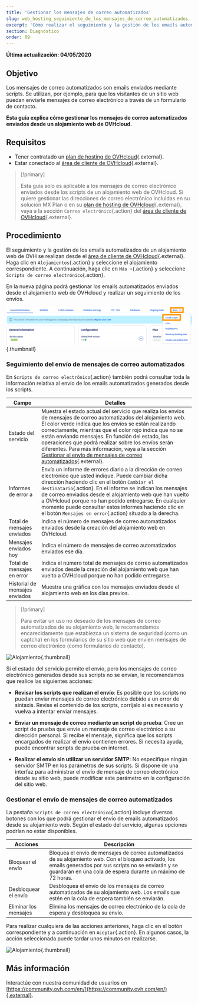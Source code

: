 ```yaml
---
title: 'Gestionar los mensajes de correo automatizados'
slug: web_hosting_seguimiento_de_los_mensajes_de_correo_automatizados
excerpt: 'Cómo realizar el seguimiento y la gestión de los emails automatizados enviados desde un alojamiento web de OVHcloud'
section: Diagnóstico
order: 09
---
```


**Última actualización: 04/05/2020**

## Objetivo

Los mensajes de correo automatizados son emails enviados mediante scripts. Se utilizan, por ejemplo, para que los visitantes de un sitio web puedan enviarle mensajes de correo electrónico a través de un formulario de contacto.

**Esta guía explica cómo gestionar los mensajes de correo automatizados enviados desde un alojamiento web de OVHcloud.**

## Requisitos

- Tener contratado un [plan de hosting de OVHcloud](https://www.ovhcloud.com/es/web-hosting/){.external}.
- Estar conectado al [área de cliente de OVHcloud](https://ca.ovh.com/auth/?action=gotomanager&from=https://www.ovh.com/world/&ovhSubsidiary=ws){.external}.

> [!primary]
>
> Esta guía solo es aplicable a los mensajes de correo electrónico enviados desde los scripts de un alojamiento web de OVHcloud. Si quiere gestionar las direcciones de correo electrónico incluidas en su solución MX Plan o en su [plan de hosting de OVHcloud](https://www.ovhcloud.com/es/web-hosting/){.external}, vaya a la sección `Correo electrónico`{.action} del [área de cliente de OVHcloud](https://ca.ovh.com/auth/?action=gotomanager&from=https://www.ovh.com/world/&ovhSubsidiary=ws){.external}.
>

## Procedimiento

El seguimiento y la gestión de los emails automatizados de un alojamiento web de OVH se realizan desde el [área de cliente de OVHcloud](https://ca.ovh.com/auth/?action=gotomanager&from=https://www.ovh.com/world/&ovhSubsidiary=ws){.external}. Haga clic en `Alojamientos`{.action} y seleccione el alojamiento correspondiente. A continuación, haga clic en `Más +`{.action} y seleccione `Scripts de correo electrónico`{.action}.

En la nueva página podrá gestionar los emails automatizados enviados desde el alojamiento web de OVHcloud y realizar un seguimiento de los envíos.

![Alojamiento](images/monitoring-automatic-emails-step1.png){.thumbnail}

### Seguimiento del envío de mensajes de correo automatizados

En `Scripts de correo electrónico`{.action} también podrá consultar toda la información relativa al envío de los emails automatizados generados desde los scripts.

|Campo|Detalles|
|---|---|
|Estado del servicio|Muestra el estado actual del servicio que realiza los envíos de mensajes de correo automatizados del alojamiento web. El color verde indica que los envíos se están realizando correctamente, mientras que el color rojo indica que no se están enviando mensajes. En función del estado, las operaciones que podrá realizar sobre los envíos serán diferentes. Para más información, vaya a la sección [Gestionar el envío de mensajes de correo automatizados](./#gestionar-el-envio-de-mensajes-de-correo-automatizados){.external}.|
|Informes de error a|Envía un informe de errores diario a la dirección de correo electrónico que usted indique. Puede cambiar dicha dirección haciendo clic en el botón `Cambiar el destinatario`{.action}. En el informe se indican los mensajes de correo enviados desde el alojamiento web que han vuelto a OVHcloud porque no han podido entregarse. En cualquier momento puede consultar estos informes haciendo clic en el botón `Mensajes en error`{.action} situado a la derecha. |
|Total de mensajes enviados|Indica el número de mensajes de correo automatizados enviados desde la creación del alojamiento web en OVHcloud.|
|Mensajes enviados hoy|Indica el número de mensajes de correo automatizados enviados ese día.|
|Total de mensajes en error|Indica el número total de mensajes de correo automatizados enviados desde la creación del alojamiento web que han vuelto a OVHcloud porque no han podido entregarse.|
|Historial de mensajes enviados|Muestra una gráfica con los mensajes enviados desde el alojamiento web en los días previos.|

> [!primary]
>
> Para evitar un uso no deseado de los mensajes de correo automatizados de su alojamiento web, le recomendamos encarecidamente que establezca un sistema de seguridad (como un captcha) en los formularios de su sitio web que envíen mensajes de correo electrónico (como formularios de contacto).
>

![Alojamiento](images/monitoring-automatic-emails-step2.png){.thumbnail}

Si el estado del servicio permite el envío, pero los mensajes de correo electrónico generados desde sus scripts no se envían, le recomendamos que realice las siguientes acciones:

- **Revisar los scripts que realizan el envío**: Es posible que los scripts no puedan enviar mensajes de correo electrónico debido a un error de sintaxis. Revise el contenido de los scripts, corríjalo si es necesario y vuelva a intentar enviar mensajes.

- **Enviar un mensaje de correo mediante un script de prueba**: Cree un script de prueba que envíe un mensaje de correo electrónico a su dirección personal. Si recibe el mensaje, significa que los scripts encargados de realizar el envío contienen errores. Si necesita ayuda, puede encontrar scripts de prueba en internet.

- **Realizar el envío sin utilizar un servidor SMTP**: No especifique ningún servidor SMTP en los parámetros de sus scripts. Si dispone de una interfaz para administrar el envío de mensaje de correo electrónico desde su sitio web, puede modificar este parámetro en la configuración del sitio web.

### Gestionar el envío de mensajes de correo automatizados

La pestaña `Scripts de correo electrónico`{.action} incluye diversos botones con los que podrá gestionar el envío de emails automatizados desde su alojamiento web. Según el estado del servicio, algunas opciones podrían no estar disponibles.

|Acciones|Descripción|
|---|---|
|Bloquear el envío|Bloquea el envío de mensajes de correo automatizados de su alojamiento web. Con el bloqueo activado, los emails generados por sus scripts no se enviarán y se guardarán en una cola de espera durante un máximo de 72 horas.|
|Desbloquear el envío|Desbloquea el envío de los mensajes de correo automatizados de su alojamiento web. Los emails que estén en la cola de espera también se enviarán.|
|Eliminar los mensajes|Elimina los mensajes de correo electrónico de la cola de espera y desbloquea su envío.|

Para realizar cualquiera de las acciones anteriores, haga clic en el botón correspondiente y a continuación en `Aceptar`{.action}. En algunos casos, la acción seleccionada puede tardar unos minutos en realizarse.

![Alojamiento](images/monitoring-automatic-emails-step3.png){.thumbnail}

## Más información

Interactúe con nuestra comunidad de usuarios en [https://community.ovh.com/en/](https://community.ovh.com/en/){.external}.
